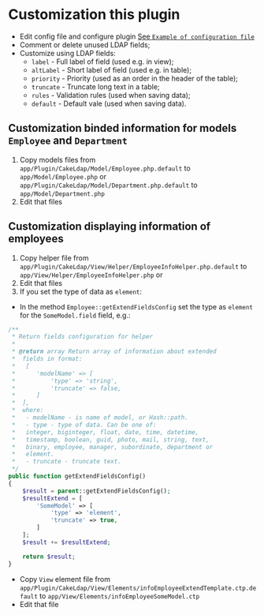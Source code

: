 # Customization this plugin

- Edit config file and configure plugin [See `Example of configuration file`](EXAMPLE_CFG_FILE.md)
- Comment or delete unused LDAP fields;
- Customize using LDAP fields:
  * `label` - Full label of field (used e.g. in view);
  * `altLabel` - Short label of field (used e.g. in table);
  * `priority` - Priority (used as an order in the header of the table);
  * `truncate` - Truncate long text in a table;
  * `rules` - Validation rules (used when saving data);
  * `default` - Default vale (used when saving data).
 
## Customization binded information for models `Employee` and `Department`

1. Copy models files from `app/Plugin/CakeLdap/Model/Employee.php.default` to `app/Model/Employee.php` or
  `app/Plugin/CakeLdap/Model/Department.php.default` to `app/Model/Department.php`
2. Edit that files

## Customization displaying information of employees

1. Copy helper file from `app/Plugin/CakeLdap/View/Helper/EmployeeInfoHelper.php.default` to `app/View/Helper/EmployeeInfoHelper.php` or
2. Edit that files
3. If you set the type of data as `element`:
- In the method `Employee::getExtendFieldsConfig` set the type as `element` for the `SomeModel.field` field, e.g.:
```php
/**
 * Return fields configuration for helper
 *
 * @return array Return array of information about extended
 *  fields in format:
 *   [
 *      'modelName' => [
 *          'type' => 'string',
 *          'truncate' => false,
 *      ]
 *  ],
 *  where:
 *   - modelName - is name of model, or Hash::path.
 *   - type - type of data. Can be one of:
 *   integer, biginteger, float, date, time, datetime,
 *   timestamp, boolean, guid, photo, mail, string, text,
 *   binary, employee, manager, subordinate, department or
 *   element.
 *   - truncate - truncate text.
 */
public function getExtendFieldsConfig()
{
    $result = parent::getExtendFieldsConfig();
    $resultExtend = [
        'SomeModel' => [
            'type' => 'element',
            'truncate' => true,
        ]
    ];
    $result += $resultExtend;

    return $result;
}
```
- Copy `View` element file from `app/Plugin/CakeLdap/View/Elements/infoEmployeeExtendTemplate.ctp.default` to `app/View/Elements/infoEmployeeSomeModel.ctp`
- Edit that file
